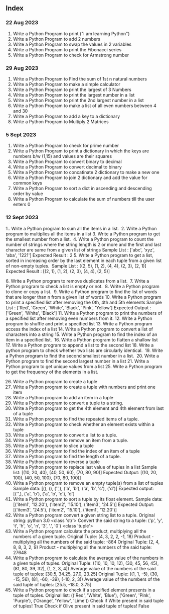 ## Index

### 22 Aug 2023

1. Write a Python Program to print ("I am learning Python")
2. Write a Python Program to add 2 numbers
3. Write a Python Program to swap the values in 2 variables
4. Write a Python Program to print the Fibonacci series
5. Write a Python Program to check for Armstrong number

### 29 Aug 2023

1. Write a Python Program to Find the sum of 1st n natural numbers
2. Write a Python Program to make a simple calculator
3. Write a Python Program to print the largest of 3 Numbers
4. Write a Python Program to print the largest number in a list
5. Write a Python Program to print the 2nd largest number in a list
6. Write a Python Program to make a list of all even numbers between 4 and 30
7. Write a Python Program to add a key to a dictionary
8. Write a Python Program to Multiply 2 Matrices

### 5 Sept 2023

1. Write a Python Program to check for prime number
2. Write a Python Program to print a dictionary in which the keys are numbers b/w (1,15) and values are their squares
3. Write a Python Program to convert binary to decimal
4. Write a Python Program to convert decimal to binary
5. Write a Python Program to concatinate 2 dictionary to make a new one
6. Write a Python Program to join 2 dictionary and add the value for common keys
7. Write a Python Program to sort a dict in ascending and descending order by value
8. Write a Python Program to calculate the sum of numbers till the user enters 0

### 12 Sept 2023

1.. Write a Python program to sum all the items in a list. 
2. Write a Python program to multiplies all the items in a list
3. Write a Python program to get the smallest number from a list. 
4. Write a Python program to count the number of strings where the string length is 2 or more and the first and last character are same from a given list of strings 
   Sample List : ['abc', 'xyz', 'aba', '1221']
   Expected Result : 2 
5. Write a Python program to get a list, sorted in increasing order by the last element in each tuple from a given list of non-empty tuples.  
   Sample List : [(2, 5), (1, 2), (4, 4), (2, 3), (2, 1)]
   Expected Result : [(2, 1), (1, 2), (2, 3), (4, 4), (2, 5)]

6. Write a Python program to remove duplicates from a list. 
7. Write a Python program to check a list is empty or not. 
8. Write a Python program to clone or copy a list.  
9. Write a Python program to find the list of words that are longer than n from a given list of words 
10. Write a Python program to print a specified list after removing the 0th, 4th and 5th elements 
   Sample List : ['Red', 'Green', 'White', 'Black', 'Pink', 'Yellow']
   Expected Output : ['Green', 'White', 'Black']
11. Write a Python program to print the numbers of a specified list after removing even numbers from it. 
12. Write a Python program to shuffle and print a specified list
13. Write a Python program access the index of a list
14. Write a Python program to convert a list of characters into a string
15. Write a Python program to find the index of an item in a specified list. 
16. Write a Python program to flatten a shallow list
17. Write a Python program to append a list to the second list
18. Write a python program to check whether two lists are circularly identical. 
19. Write a Python program to find the second smallest number in a list. 
20. Write a Python program to find the second largest number in a list
21. Write a Python program to get unique values from a list
25. Write a Python program to get the frequency of the elements in a list.

26. Write a Python program to create a tuple
27. Write a Python program to create a tuple with numbers and print one item
28. Write a Python program to add an item in a tuple
29. Write a Python program to convert a tuple to a string.
30. Write a Python program to get the 4th element and 4th element from last of a tuple
31. Write a Python program to find the repeated items of a tuple.
32. Write a Python program to check whether an element exists within a tuple
33. Write a Python program to convert a list to a tuple.
34. Write a Python program to remove an item from a tuple.
35. Write a Python program to slice a tuple
36. Write a Python program to find the index of an item of a tuple
37. Write a Python program to find the length of a tuple.
38. Write a Python program to reverse a tuple
39. Write a Python program to replace last value of tuples in a list
    Sample list: [(10, 20, 40), (40, 50, 60), (70, 80, 90)]
    Expected Output: [(10, 20, 100), (40, 50, 100), (70, 80, 100)]
40. Write a Python program to remove an empty tuple(s) from a list of tuples
    Sample data: [(), (), ('',), ('a', 'b'), ('a', 'b', 'c'), ('d')]
    Expected output: [('',), ('a', 'b'), ('a', 'b', 'c'), 'd']
41. Write a Python program to sort a tuple by its float element.
    Sample data:[('item1', '12.20'), ('item2', '15.10'), ('item3', '24.5')]
    Expected Output: [('item3', '24.5'), ('item2', '15.10'), ('item1', '12.20')]
42. Write a Python program convert a given string list to a tuple.
    Original string: python 3.0 <class 'str'>
    Convert the said string to a tuple: ('p', 'y', 't', 'h', 'o', 'n', '3', '.', '0') <class 'tuple'>
43. Write a Python program calculate the product, multiplying all the numbers of a given tuple.
    Original Tuple: (4, 3, 2, 2, -1, 18)
    Product - multiplying all the numbers of the said tuple: -864
    Original Tuple: (2, 4, 8, 8, 3, 2, 9)
    Product - multiplying all the numbers of the said tuple: 27648
44. Write a Python program to calculate the average value of the numbers in a given tuple of tuples.
    Original Tuple: ((10, 10, 10, 12), (30, 45, 56, 45), (81, 80, 39, 32), (1, 2, 3, 4))
    Average value of the numbers of the said tuple of tuples: [30.5, 34.25, 27.0, 23.25]
    Original Tuple: ((1, 1, -5), (30, -15, 56), (81, -60, -39), (-10, 2, 3))
    Average value of the numbers of the said tuple of tuples: [25.5, -18.0, 3.75]
45. Write a Python program to check if a specified element presents in a tuple of tuples.
    Original list: (('Red', 'White', 'Blue'), ('Green', 'Pink', 'Purple'), ('Orange', 'Yellow', 'Lime'))
    Check if White present in said tuple of tuples!
    True
    Check if Olive present in said tuple of tuples!
    False
